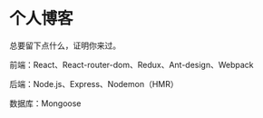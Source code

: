 # 个人博客

总要留下点什么，证明你来过。

前端：React、React-router-dom、Redux、Ant-design、Webpack

后端：Node.js、Express、Nodemon（HMR）

数据库：Mongoose
